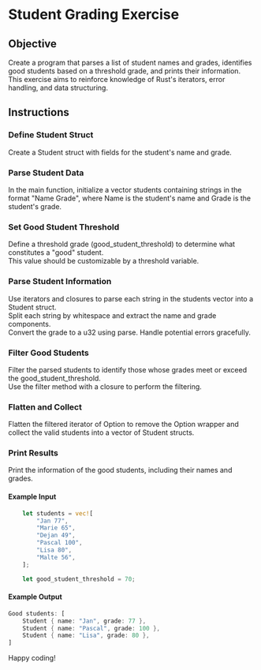 # Student Grading Exercise

## Objective

Create a program that parses a list of student names and grades, identifies good students based on a threshold grade, and prints their information.  
This exercise aims to reinforce knowledge of Rust's iterators, error handling, and data structuring.

## Instructions

### Define Student Struct

Create a Student struct with fields for the student's name and grade.

### Parse Student Data

In the main function, initialize a vector students containing strings in the format "Name Grade", where Name is the student's name and Grade is the student's grade.

### Set Good Student Threshold

Define a threshold grade (good_student_threshold) to determine what constitutes a "good" student.  
This value should be customizable by a threshold variable.

### Parse Student Information

Use iterators and closures to parse each string in the students vector into a Student struct.  
Split each string by whitespace and extract the name and grade components.  
Convert the grade to a u32 using parse. Handle potential errors gracefully.

### Filter Good Students

Filter the parsed students to identify those whose grades meet or exceed the good_student_threshold.  
Use the filter method with a closure to perform the filtering.

### Flatten and Collect

Flatten the filtered iterator of Option<Student> to remove the Option wrapper and collect the valid students into a vector of Student structs.

### Print Results

Print the information of the good students, including their names and grades.

#### Example Input

```rust
    let students = vec![
        "Jan 77",
        "Marie 65",
        "Dejan 49",
        "Pascal 100",
        "Lisa 80",
        "Malte 56",
    ];

    let good_student_threshold = 70;
```

#### Example Output

```rust
Good students: [
    Student { name: "Jan", grade: 77 },
    Student { name: "Pascal", grade: 100 },
    Student { name: "Lisa", grade: 80 },
]
```

Happy coding!
